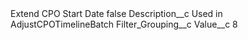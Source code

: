 <?xml version="1.0" encoding="UTF-8"?>
<CustomMetadata xmlns="http://soap.sforce.com/2006/04/metadata" xmlns:xsi="http://www.w3.org/2001/XMLSchema-instance" xmlns:xsd="http://www.w3.org/2001/XMLSchema">
    <label>Extend CPO Start Date</label>
    <protected>false</protected>
    <values>
        <field>Description__c</field>
        <value xsi:type="xsd:string">Used in AdjustCPOTimelineBatch</value>
    </values>
    <values>
        <field>Filter_Grouping__c</field>
        <value xsi:nil="true"/>
    </values>
    <values>
        <field>Value__c</field>
        <value xsi:type="xsd:string">8</value>
    </values>
</CustomMetadata>
